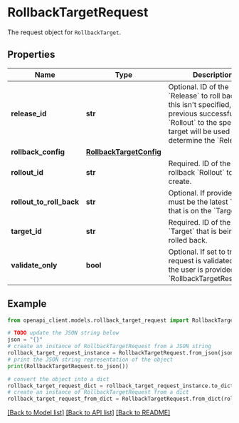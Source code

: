 # RollbackTargetRequest

The request object for `RollbackTarget`.

## Properties

Name | Type | Description | Notes
------------ | ------------- | ------------- | -------------
**release_id** | **str** | Optional. ID of the &#x60;Release&#x60; to roll back to. If this isn&#39;t specified, the previous successful &#x60;Rollout&#x60; to the specified target will be used to determine the &#x60;Release&#x60;. | [optional] 
**rollback_config** | [**RollbackTargetConfig**](RollbackTargetConfig.md) |  | [optional] 
**rollout_id** | **str** | Required. ID of the rollback &#x60;Rollout&#x60; to create. | [optional] 
**rollout_to_roll_back** | **str** | Optional. If provided, this must be the latest &#x60;Rollout&#x60; that is on the &#x60;Target&#x60;. | [optional] 
**target_id** | **str** | Required. ID of the &#x60;Target&#x60; that is being rolled back. | [optional] 
**validate_only** | **bool** | Optional. If set to true, the request is validated and the user is provided with a &#x60;RollbackTargetResponse&#x60;. | [optional] 

## Example

```python
from openapi_client.models.rollback_target_request import RollbackTargetRequest

# TODO update the JSON string below
json = "{}"
# create an instance of RollbackTargetRequest from a JSON string
rollback_target_request_instance = RollbackTargetRequest.from_json(json)
# print the JSON string representation of the object
print(RollbackTargetRequest.to_json())

# convert the object into a dict
rollback_target_request_dict = rollback_target_request_instance.to_dict()
# create an instance of RollbackTargetRequest from a dict
rollback_target_request_from_dict = RollbackTargetRequest.from_dict(rollback_target_request_dict)
```
[[Back to Model list]](../README.md#documentation-for-models) [[Back to API list]](../README.md#documentation-for-api-endpoints) [[Back to README]](../README.md)


